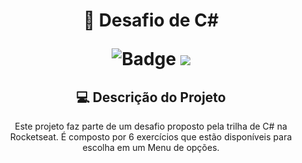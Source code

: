 <h1 align="center">
    🚀 Desafio de C# 

  ![Badge](https://img.shields.io/badge/Rocketseat-%237159c1?style=for-the-badge)
<img src="https://img.shields.io/static/v1?label=&message=.NET Console&color=50723C&style=for-the-badge"/>
</h1>




  
<h2 align="center">
    💻 Descrição do Projeto</a>
</h2>

<p align="center">Este projeto faz parte de um desafio proposto pela trilha de C# na Rocketseat. É composto por 6 exercícios que estão disponíveis para escolha em um Menu de opções. </p>
